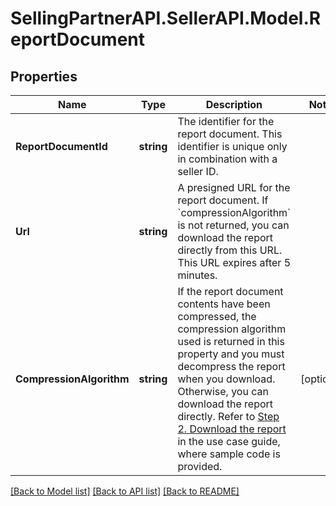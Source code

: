 # SellingPartnerAPI.SellerAPI.Model.ReportDocument
## Properties

Name | Type | Description | Notes
------------ | ------------- | ------------- | -------------
**ReportDocumentId** | **string** | The identifier for the report document. This identifier is unique only in combination with a seller ID. | 
**Url** | **string** | A presigned URL for the report document. If &#x60;compressionAlgorithm&#x60; is not returned, you can download the report directly from this URL. This URL expires after 5 minutes. | 
**CompressionAlgorithm** | **string** | If the report document contents have been compressed, the compression algorithm used is returned in this property and you must decompress the report when you download. Otherwise, you can download the report directly. Refer to [Step 2. Download the report](https://developer-docs.amazon.com/sp-api/docs/reports-api-v2021-06-30-retrieve-a-report#step-2-download-the-report) in the use case guide, where sample code is provided. | [optional] 

[[Back to Model list]](../README.md#documentation-for-models) [[Back to API list]](../README.md#documentation-for-api-endpoints) [[Back to README]](../README.md)

